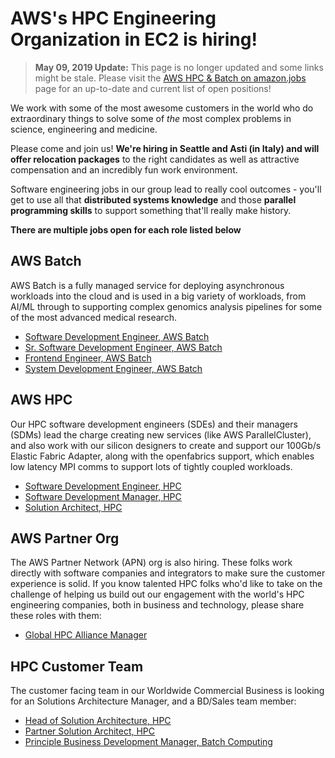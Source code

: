 # AWS's HPC Engineering Organization in EC2 is hiring!

> **May 09, 2019 Update:** This page is no longer updated and some links might be stale. Please visit the
> [AWS HPC & Batch on amazon.jobs](https://www.amazon.jobs/en/landing_pages/aws-high-performance-computing-and-batch)
> page for an up-to-date and current list of open positions!

We work with some of the most awesome customers in the world who do extraordinary things to solve some of *the* most 
complex problems in science, engineering and medicine.

Please come and join us! **We're hiring in Seattle and Asti (in Italy) and will offer relocation packages** to the right
candidates as well as attractive compensation and an incredibly fun work environment.

Software engineering jobs in our group lead to really cool outcomes - you'll get to use all that **distributed systems 
knowledge** and those **parallel programming skills** to support something that'll really make history.

**There are multiple jobs open for each role listed below**

## AWS Batch

AWS Batch is a fully managed service for deploying asynchronous workloads into the cloud and is used in a big variety of
workloads, from AI/ML through to supporting complex genomics analysis pipelines for some of the most advanced medical 
research.

* [Software Development Engineer, AWS Batch](https://www.amazon.jobs/en/jobs/624018/software-development-engineer-aws-batch)<!--, 
 [2](https://www.amazon.jobs/en/jobs/818387/software-development-engineer-aws-batch), 
 [3](https://www.amazon.jobs/en/jobs/818339/software-development-engineer-aws-batch), 
 [4](https://www.amazon.jobs/en/jobs/818344/software-development-engineer-aws-batch),
 [5](https://www.amazon.jobs/en/jobs/818386/software-development-engineer-aws-batch)
 -->
* [Sr. Software Development Engineer, AWS Batch](https://www.amazon.jobs/en/jobs/774034/sr-software-development-engineer-aws-batch)<!--,
 [2](https://www.amazon.jobs/en/jobs/821684/sr-software-development-engineer-aws-batch),
 [3](https://www.amazon.jobs/en/jobs/821686/sr-software-development-engineer-aws-batch)
 -->
* [Frontend Engineer, AWS Batch](https://www.amazon.jobs/en/jobs/817996/frontend-engineer-aws-batch)<!--, 
 [2](https://www.amazon.jobs/en/jobs/819345/frontend-engineer-aws-batch)-->
* [System Development Engineer, AWS Batch](https://www.amazon.jobs/en/jobs/658662/system-development-engineer-aws-batch)

## AWS HPC

Our HPC software development engineers (SDEs) and their managers (SDMs) lead the charge creating new services (like AWS 
ParallelCluster), and also work with our silicon designers to create and support our 100Gb/s Elastic Fabric Adapter, 
along with the openfabrics support, which enables low latency MPI comms to support lots of tightly coupled workloads.

* [Software Development Engineer, HPC](https://www.amazon.jobs/en/jobs/681433/software-development-engineer-hpc)<!--,
 [2](https://www.amazon.jobs/en/jobs/780685/software-development-engineer-hpc),
 [3](https://www.amazon.jobs/en/jobs/709157/software-development-engineer-hpc),
 [4](https://www.amazon.jobs/en/jobs/714720/software-development-engineer-hpc),
 [5](https://www.amazon.jobs/en/jobs/774035/software-development-engineer-hpc)-->
* [Software Development Manager, HPC](https://www.amazon.jobs/en/jobs/841313/software-development-manager-hpc)
* [Solution Architect, HPC](https://www.amazon.jobs/en/jobs/816841/hpc-sa)

## AWS Partner Org

The AWS Partner Network (APN) org is also hiring. These folks work directly with software companies and integrators to 
make sure the customer experience is solid. If you know talented HPC folks who'd like to take on the challenge of 
helping us build out our engagement with the world's HPC engineering companies, both in business and technology, please 
share these roles with them:
* [Global HPC Alliance Manager](https://www.amazon.jobs/en/jobs/834387/global-hpc-alliance-mgr)

## HPC Customer Team

The customer facing team in our Worldwide Commercial Business is looking for an Solutions Architecture Manager, and a 
BD/Sales team member:

* [Head of Solution Architecture, HPC](https://www.amazon.jobs/en/jobs/723829/head-of-solution-architecture-aws-high-performance-computing)
* [Partner Solution Architect, HPC](https://www.amazon.jobs/en/jobs/781532/high-performance-computing-hpc-partner-solutions-architect)
* [Principle Business Development Manager, Batch Computing](https://www.amazon.jobs/en/jobs/730218/principle-business-development-manager-batch-computing)
